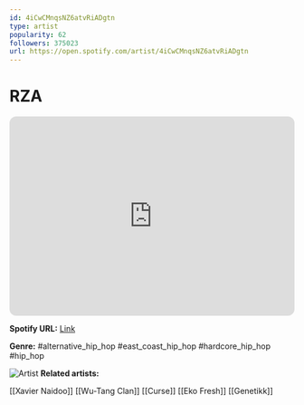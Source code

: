 ```yaml
---
id: 4iCwCMnqsNZ6atvRiADgtn
type: artist
popularity: 62
followers: 375023
url: https://open.spotify.com/artist/4iCwCMnqsNZ6atvRiADgtn
---
```

# RZA

<iframe style="border-radius:12px" src="https://open.spotify.com/embed/artist/4iCwCMnqsNZ6atvRiADgtn" width="100%" height="352" frameBorder="0" allowfullscreen="" allow="autoplay; clipboard-write; encrypted-media; fullscreen; picture-in-picture" loading="lazy"></iframe>

**Spotify URL:** [Link](https://open.spotify.com/artist/4iCwCMnqsNZ6atvRiADgtn)

**Genre:**  #alternative_hip_hop #east_coast_hip_hop #hardcore_hip_hop #hip_hop

![Artist](https://i.scdn.co/image/ab6761610000e5eb3b91f4bea46061b1069532e0)
**Related artists:**

[[Xavier Naidoo]]
[[Wu-Tang Clan]]
[[Curse]]
[[Eko Fresh]]
[[Genetikk]]
